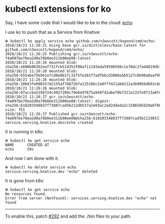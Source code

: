 # kubectl extensions for ko

Say, I have some code that I would like to be in the cloud: [echo](./cmd/echo/)

I use ko to push that as a Service from Knative:

```
⦿ kubectl ko apply service echo github.com/n3wscott/kopond/cmd/echo/
2018/10/21 11:26:21 Using base gcr.io/distroless/base:latest for github.com/n3wscott/kopond/cmd/echo/
2018/10/21 11:26:25 Publishing gcr.io/n3wscott/echo-f4a097be70ea2d0a78b8ee311b00ee08:latest
2018/10/21 11:26:26 mounted blob: sha256:e098b08362eaf731fcb51d353f00af11193eda59590598c1e78dc2fad4819db7
2018/10/21 11:26:26 mounted blob: sha256:655abe75b561e7cd0e8b1fc3375fe281f7ad7bbcd3060a5b5127c0b90a8aaf99
2018/10/21 11:26:26 mounted blob: sha256:28b63fe090157d2155af7b872bfa12510bc2a0f7f421ab0112a3b9056d692c8d
2018/10/21 11:26:26 mounted blob: sha256:07accba5256724c9927289c79e6e97675a949f42abef8b7321e133fe9713a8fe
2018/10/21 11:26:27 gcr.io/n3wscott/echo-f4a097be70ea2d0a78b8ee311b00ee08:latest: digest: sha256:610203348837f73887cad5b212d6517a2e03ac2ad2ddada2c1586505d29a6f88 size: 751
2018/10/21 11:26:27 Published gcr.io/n3wscott/echo-f4a097be70ea2d0a78b8ee311b00ee08@sha256:610203348837f73887cad5b212d6517a2e03ac2ad2ddada2c1586505d29a6f88
service.serving.knative.dev/echo created
```

It is running in k8s:

```
⦿ kubectl ko get service echo
NAME      CREATED AT
echo      59s
```

And now I am done with it.

```
⦿ kubectl ko delete service echo
service.serving.knative.dev "echo" deleted
```

It is gone from k8s:

```
⦿ kubectl ko get service echo
No resources found.
Error from server (NotFound): services.serving.knative.dev "echo" not found
```

---

To enable this, patch [#292](https://github.com/google/go-containerregistry/pull/292) and add the ./bin files to your path.
